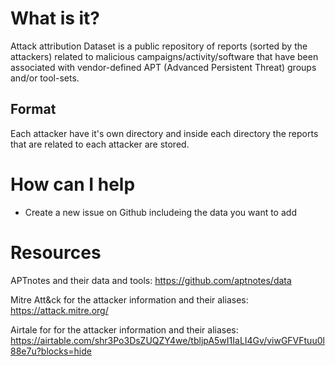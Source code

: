 # What is it?
 Attack attribution Dataset is a public repository of reports (sorted by the attackers) related to malicious campaigns/activity/software that have been associated with vendor-defined APT (Advanced Persistent Threat) groups and/or tool-sets.

## Format
Each attacker have it's own directory and inside each directory the reports that are related to each attacker are stored.

# How can I help
* Create a new issue on Github includeing the data you want to add 

# Resources

APTnotes and their data and tools: https://github.com/aptnotes/data

Mitre Att&ck for the attacker information and their aliases: https://attack.mitre.org/

Airtale for for the attacker information and their aliases: https://airtable.com/shr3Po3DsZUQZY4we/tbljpA5wI1IaLI4Gv/viwGFVFtuu0l88e7u?blocks=hide
